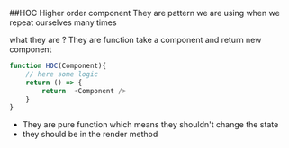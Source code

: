 ##HOC
Higher order component
They are pattern we are using when we repeat ourselves many times

what they are ?
They are function take a component and return new component
```js
function HOC(Component){
    // here some logic 
    return () => {
        return  <Component />
    }
}
```

<ul>
<li>They are pure function which means they shouldn't change  the state</li>
<li>they should be in the render method</li>
</ul>